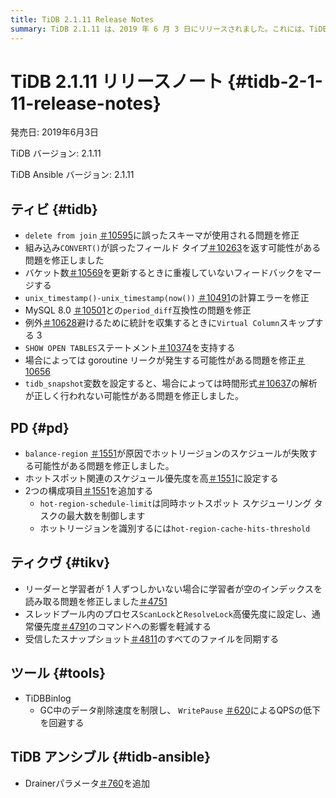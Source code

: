 ```yaml
---
title: TiDB 2.1.11 Release Notes
summary: TiDB 2.1.11 は、2019 年 6 月 3 日にリリースされました。これには、TiDB、PD、TiKV、およびツールのさまざまな問題に対する修正が含まれています。主な修正としては、結合からの削除における不正なスキーマの修正、unix_timestamp() の計算エラー、および TiDB Ansible へのDrainerパラメータの追加などがあります。
---
```


# TiDB 2.1.11 リリースノート {#tidb-2-1-11-release-notes}

発売日: 2019年6月3日

TiDB バージョン: 2.1.11

TiDB Ansible バージョン: 2.1.11

## ティビ {#tidb}

-   `delete from join` [＃10595](https://github.com/pingcap/tidb/pull/10595)に誤ったスキーマが使用される問題を修正
-   組み込み`CONVERT()`が誤ったフィールド タイプ[＃10263](https://github.com/pingcap/tidb/pull/10263)を返す可能性がある問題を修正しました
-   バケット数[＃10569](https://github.com/pingcap/tidb/pull/10569)を更新するときに重複していないフィードバックをマージする
-   `unix_timestamp()-unix_timestamp(now())` [＃10491](https://github.com/pingcap/tidb/pull/10491)の計算エラーを修正
-   MySQL 8.0 [＃10501](https://github.com/pingcap/tidb/pull/10501)との`period_diff`互換性の問題を修正
-   例外[＃10628](https://github.com/pingcap/tidb/pull/10628)避けるために統計を収集するときに`Virtual Column`スキップする 3
-   `SHOW OPEN TABLES`ステートメント[＃10374](https://github.com/pingcap/tidb/pull/10374)を支持する
-   場合によっては goroutine リークが発生する可能性がある問題を修正[＃10656](https://github.com/pingcap/tidb/pull/10656)
-   `tidb_snapshot`変数を設定すると、場合によっては時間形式[＃10637](https://github.com/pingcap/tidb/pull/10637)の解析が正しく行われない可能性がある問題を修正しました。

## PD {#pd}

-   `balance-region` [＃1551](https://github.com/pingcap/pd/pull/1551)が原因でホットリージョンのスケジュールが失敗する可能性がある問題を修正しました。
-   ホットスポット関連のスケジュール優先度を高[＃1551](https://github.com/pingcap/pd/pull/1551)に設定する
-   2つの構成項目[＃1551](https://github.com/pingcap/pd/pull/1551)を追加する
    -   `hot-region-schedule-limit`は同時ホットスポット スケジューリング タスクの最大数を制御します
    -   ホットリージョンを識別するには`hot-region-cache-hits-threshold`

## ティクヴ {#tikv}

-   リーダーと学習者が 1 人ずつしかいない場合に学習者が空のインデックスを読み取る問題を修正しました[＃4751](https://github.com/tikv/tikv/pull/4751)
-   スレッドプール内のプロセス`ScanLock`と`ResolveLock`高優先度に設定し、通常優先度[＃4791](https://github.com/tikv/tikv/pull/4791)のコマンドへの影響を軽減する
-   受信したスナップショット[＃4811](https://github.com/tikv/tikv/pull/4811)のすべてのファイルを同期する

## ツール {#tools}

-   TiDBBinlog
    -   GC中のデータ削除速度を制限し、 `WritePause` [＃620](https://github.com/pingcap/tidb-binlog/pull/620)によるQPSの低下を回避する

## TiDB アンシブル {#tidb-ansible}

-   Drainerパラメータ[＃760](https://github.com/pingcap/tidb-ansible/pull/760)を追加
